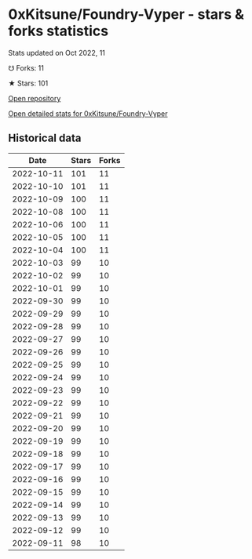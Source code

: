 # 0xKitsune/Foundry-Vyper - stars & forks statistics

Stats updated on Oct 2022, 11

☋ Forks: 11

★ Stars: 101

[Open repository](https://github.com/0xKitsune/Foundry-Vyper)

[Open detailed stats for 0xKitsune/Foundry-Vyper](https://reviewgithub.com/rep/0xKitsune/Foundry-Vyper)

## Historical data
| Date | Stars | Forks |
|------|-------|-------|
| 2022-10-11 | 101 | 11 | 
| 2022-10-10 | 101 | 11 | 
| 2022-10-09 | 100 | 11 | 
| 2022-10-08 | 100 | 11 | 
| 2022-10-06 | 100 | 11 | 
| 2022-10-05 | 100 | 11 | 
| 2022-10-04 | 100 | 11 | 
| 2022-10-03 | 99 | 10 | 
| 2022-10-02 | 99 | 10 | 
| 2022-10-01 | 99 | 10 | 
| 2022-09-30 | 99 | 10 | 
| 2022-09-29 | 99 | 10 | 
| 2022-09-28 | 99 | 10 | 
| 2022-09-27 | 99 | 10 | 
| 2022-09-26 | 99 | 10 | 
| 2022-09-25 | 99 | 10 | 
| 2022-09-24 | 99 | 10 | 
| 2022-09-23 | 99 | 10 | 
| 2022-09-22 | 99 | 10 | 
| 2022-09-21 | 99 | 10 | 
| 2022-09-20 | 99 | 10 | 
| 2022-09-19 | 99 | 10 | 
| 2022-09-18 | 99 | 10 | 
| 2022-09-17 | 99 | 10 | 
| 2022-09-16 | 99 | 10 | 
| 2022-09-15 | 99 | 10 | 
| 2022-09-14 | 99 | 10 | 
| 2022-09-13 | 99 | 10 | 
| 2022-09-12 | 99 | 10 | 
| 2022-09-11 | 98 | 10 | 

